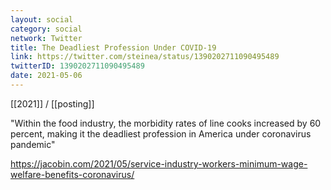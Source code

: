 ```yaml
---
layout: social
category: social
network: Twitter
title: The Deadliest Profession Under COVID-19
link: https://twitter.com/steinea/status/1390202711090495489
twitterID: 1390202711090495489
date: 2021-05-06
---
```


[[2021]] / [[posting]]

"Within the food industry, the morbidity rates of line cooks increased by 60 percent, making it the deadliest profession in America under coronavirus pandemic"

<https://jacobin.com/2021/05/service-industry-workers-minimum-wage-welfare-benefits-coronavirus/>
